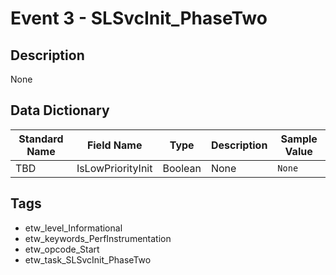 # Event 3 - SLSvcInit_PhaseTwo

## Description
None

## Data Dictionary
|Standard Name|Field Name|Type|Description|Sample Value|
|---|---|---|---|---|
|TBD|IsLowPriorityInit|Boolean|None|`None`|

## Tags
* etw_level_Informational
* etw_keywords_PerfInstrumentation
* etw_opcode_Start
* etw_task_SLSvcInit_PhaseTwo
